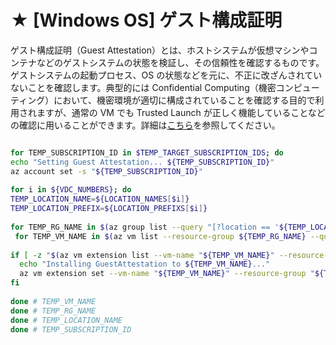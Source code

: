 # ★ [Windows OS] ゲスト構成証明

ゲスト構成証明（Guest Attestation）とは、ホストシステムが仮想マシンやコンテナなどのゲストシステムの状態を検証し、その信頼性を確認するものです。ゲストシステムの起動プロセス、OS の状態などを元に、不正に改ざんされていないことを確認します。典型的には Confidential Computing（機密コンピューティング）において、機密環境が適切に構成されていることを確認する目的で利用されますが、通常の VM でも Trusted Launch が正しく機能していることなどの確認に用いることができます。詳細は[こちら](https://learn.microsoft.com/ja-jp/azure/virtual-machines/trusted-launch#vtpm)を参照してください。

```bash

for TEMP_SUBSCRIPTION_ID in $TEMP_TARGET_SUBSCRIPTION_IDS; do
echo "Setting Guest Attestation... ${TEMP_SUBSCRIPTION_ID}"
az account set -s "${TEMP_SUBSCRIPTION_ID}"
 
for i in ${VDC_NUMBERS}; do
TEMP_LOCATION_NAME=${LOCATION_NAMES[$i]}
TEMP_LOCATION_PREFIX=${LOCATION_PREFIXS[$i]}
 
for TEMP_RG_NAME in $(az group list --query "[?location == '${TEMP_LOCATION_NAME}' ].name" -o tsv); do
 for TEMP_VM_NAME in $(az vm list --resource-group ${TEMP_RG_NAME} --query "[?storageProfile.osDisk.osType=='Windows'].name" -o tsv); do
 
if [ -z "$(az vm extension list --vm-name "${TEMP_VM_NAME}" --resource-group ${TEMP_RG_NAME} --query "[?name=='GuestAttestation']" -o tsv)" ]; then
  echo "Installing GuestAttestation to ${TEMP_VM_NAME}..."
  az vm extension set --vm-name "${TEMP_VM_NAME}" --resource-group "${TEMP_RG_NAME}" --name "GuestAttestation" --publisher "Microsoft.Azure.Security.WindowsAttestation" --extension-instance-name "GuestAttestation" --enable-auto-upgrade false --no-auto-upgrade-minor-version true
fi
 
done # TEMP_VM_NAME
done # TEMP_RG_NAME
done # TEMP_LOCATION_NAME
done # TEMP_SUBSCRIPTION_ID

```
